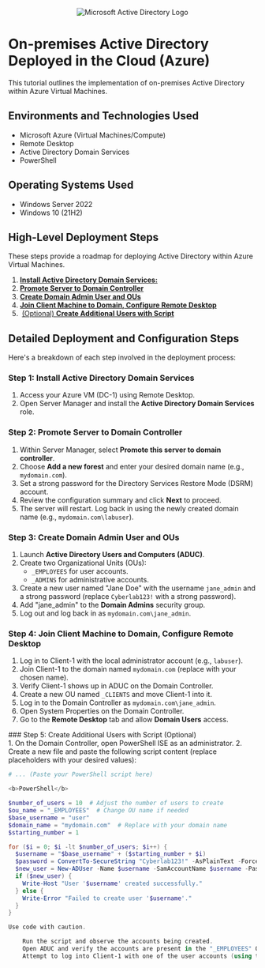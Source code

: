 <p align="center">
<img src="https://i.imgur.com/pU5A58S.png" alt="Microsoft Active Directory Logo"/>
</p>

<h1>On-premises Active Directory Deployed in the Cloud (Azure)</h1>
This tutorial outlines the implementation of on-premises Active Directory within Azure Virtual Machines.<br />

<h2>Environments and Technologies Used</h2>

- Microsoft Azure (Virtual Machines/Compute)
- Remote Desktop
- Active Directory Domain Services
- PowerShell

<h2>Operating Systems Used </h2>

- Windows Server 2022
- Windows 10 (21H2)
## High-Level Deployment Steps ️

These steps provide a roadmap for deploying Active Directory within Azure Virtual Machines.

1.  <a href="#section1">**Install Active Directory Domain Services:**</a><a href="#section1"></a>
2.  <a href="#section2">**Promote Server to Domain Controller**</a>
3.  <a href="#section3">**Create Domain Admin User and OUs**</a>
4.  <a href="#section4">**Join Client Machine to Domain, Configure Remote Desktop**</a>
5. ‍‍ <a href="#section5">(Optional) **Create Additional Users with Script**</a>  

<h2>Detailed Deployment and Configuration Steps</h2>

Here's a breakdown of each step involved in the deployment process:

<section id="section1">
<h3>Step 1: Install Active Directory Domain Services</h3>

1. Access your Azure VM (DC-1) using Remote Desktop.
2. Open Server Manager and install the **Active Directory Domain Services** role.
</section>
<section id="section2">
<h3>Step 2: Promote Server to Domain Controller</h3>


1. Within Server Manager, select **Promote this server to domain controller**.
2. Choose **Add a new forest** and enter your desired domain name (e.g., `mydomain.com`).
3. Set a strong password for the Directory Services Restore Mode (DSRM) account.
4. Review the configuration summary and click **Next** to proceed.
5. The server will restart. Log back in using the newly created domain name (e.g., `mydomain.com\labuser`).
</section>
<section id="section3">
<h3>Step 3: Create Domain Admin User and OUs</h3>


1. Launch **Active Directory Users and Computers (ADUC)**.
2. Create two Organizational Units (OUs):
    * `_EMPLOYEES` for user accounts.
    * `_ADMINS` for administrative accounts.
3. Create a new user named "Jane Doe" with the username `jane_admin` and a strong password (replace `Cyberlab123!` with a strong password).
4. Add "jane_admin" to the **Domain Admins** security group.
5. Log out and log back in as `mydomain.com\jane_admin`.
</section
<section id="section4">
<h3>Step 4: Join Client Machine to Domain, Configure Remote Desktop</h3>

1. Log in to Client-1 with the local administrator account (e.g., `labuser`).
2. Join Client-1 to the domain named `mydomain.com` (replace with your chosen name).
3. Verify Client-1 shows up in ADUC on the Domain Controller.
4. Create a new OU named `_CLIENTS` and move Client-1 into it.
5. Log in to the Domain Controller as `mydomain.com\jane_admin`.
6. Open System Properties on the Domain Controller.
7. Go to the **Remote Desktop** tab and allow **Domain Users** access.
</section>
<section id="section5">
### Step 5: Create Additional Users with Script (Optional) ‍‍
</section>
1. On the Domain Controller, open PowerShell ISE as an administrator.
2. Create a new file and paste the following script content (replace placeholders with your desired values):

```powershell
# ... (Paste your PowerShell script here)

<b>PowerShell</b>

$number_of_users = 10  # Adjust the number of users to create
$ou_name = "_EMPLOYEES"  # Change OU name if needed
$base_username = "user"
$domain_name = "mydomain.com"  # Replace with your domain name
$starting_number = 1

for ($i = 0; $i -lt $number_of_users; $i++) {
  $username = "$base_username" + ($starting_number + $i)
  $password = ConvertTo-SecureString "Cyberlab123!" -AsPlainText -Force
  $new_user = New-ADUser -Name $username -SamAccountName $username -Password $password -Path "OU=$ou_name,$domain_name"
  if ($new_user) {
    Write-Host "User '$username' created successfully."
  } else {
    Write-Error "Failed to create user '$username'."
  }
}

Use code with caution.

    Run the script and observe the accounts being created.
    Open ADUC and verify the accounts are present in the "_EMPLOYEES" OU.
    Attempt to log into Client-1 with one of the user accounts (using the password "Cyberlab123!" or the password defined in the script).
